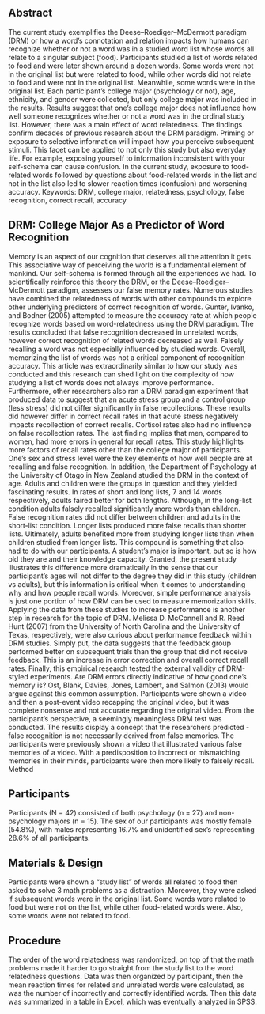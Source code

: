 ## Abstract
The current study exemplifies the Deese–Roediger–McDermott paradigm (DRM) or how a word’s connotation and relation impacts how humans can recognize whether or not a word was in a studied word list whose words all relate to a singular subject (food).  Participants studied a list of words related to food and were later shown around a dozen words.  Some words were not in the original list but were related to food, while other words did not relate to food and were not in the original list. Meanwhile, some words were in the original list.  Each participant’s college major (psychology or not), age, ethnicity, and gender were collected, but only college major was included in the results.  Results suggest that one’s college major does not influence how well someone recognizes whether or not a word was in the ordinal study list.  However, there was a main effect of word relatedness.  The findings confirm decades of previous research about the DRM paradigm.  Priming or exposure to selective information will impact how you perceive subsequent stimuli.  This facet can be applied to not only this study but also everyday life.  For example, exposing yourself to information inconsistent with your self-schema can cause confusion.  In the current study, exposure to food-related words followed by questions about food-related words in the list and not in the list also led to slower reaction times (confusion) and worsening accuracy.
Keywords: DRM, college major, relatedness, psychology, false recognition, correct recall, accuracy
 
## DRM: College Major As a Predictor of Word Recognition
Memory is an aspect of our cognition that deserves all the attention it gets.  This associative way of perceiving the world is a fundamental element of mankind.  Our self-schema is formed through all the experiences we had.  To scientifically reinforce this theory the DRM, or the Deese–Roediger–McDermott paradigm, assesses our false memory rates.  Numerous studies have combined the relatedness of words with other compounds to explore other underlying predictors of correct recognition of words.  Gunter, Ivanko, and Bodner (2005) attempted to measure the accuracy rate at which people recognize words based on word-relatedness using the DRM paradigm.  The results concluded that false recognition decreased in unrelated words, however correct recognition of related words decreased as well.  Falsely recalling a word was not especially influenced by studied words.  Overall, memorizing the list of words was not a critical component of recognition accuracy.  This article was extraordinarily similar to how our study was conducted and this research can shed light on the complexity of how studying a list of words does not always improve performance.
Furthermore, other researchers also ran a DRM paradigm experiment that produced data to suggest that an acute stress group and a control group (less stress) did not differ significantly in false recollections.  These results did however differ in correct recall rates in that acute stress negatively impacts recollection of correct recalls.  Cortisol rates also had no influence on false recollection rates.  The last finding implies that men, compared to women, had more errors in general for recall rates.  This study highlights more factors of recall rates other than the college major of participants. One’s sex and stress level were the key elements of how well people are at recalling and false recognition.
In addition, the Department of Psychology at the University of Otago in New Zealand studied the DRM in the context of age.  Adults and children were the groups in question and they yielded fascinating results.  In rates of short and long lists, 7 and 14 words respectively, adults faired better for both lengths.  Although, in the long-list condition adults falsely recalled significantly more words than children.  False recognition rates did not differ between children and adults in the short-list condition.  Longer lists produced more false recalls than shorter lists.  Ultimately, adults benefited more from studying longer lists than when children studied from longer lists.  This compound is something that also had to do with our participants.  A student’s major is important, but so is how old they are and their knowledge capacity.  Granted, the present study illustrates this difference more dramatically in the sense that our participant’s ages will not differ to the degree they did in this study (children vs adults), but this information is critical when it comes to understanding why and how people recall words.
Moreover, simple performance analysis is just one portion of how DRM can be used to measure memorization skills.  Applying the data from these studies to increase performance is another step in research for the topic of DRM.  Melissa D. McConnell and R. Reed Hunt (2007) from the University of North Carolina and the University of Texas, respectively, were also curious about performance feedback within DRM studies.  Simply put, the data suggests that the feedback group performed better on subsequent trials than the group that did not receive feedback.  This is an increase in error correction and overall correct recall rates.
Finally, this empirical research tested the external validity of DRM-styled experiments.  Are DRM errors directly indicative of how good one’s memory is?  Ost, Blank, Davies, Jones, Lambert, and Salmon (2013) would argue against this common assumption.  Participants were shown a video and then a post-event video recapping the original video, but it was complete nonsense and not accurate regarding the original video.  From the participant’s perspective, a seemingly meaningless DRM test was conducted.  The results display a concept that the researchers predicted - false recognition is not necessarily derived from false memories.  The participants were previously shown a video that illustrated various false memories of a video.  With a predisposition to incorrect or mismatching memories in their minds, participants were then more likely to falsely recall.
Method
## Participants
Participants (N = 42) consisted of both psychology (n = 27) and non-psychology majors (n = 15). The sex of our participants was mostly female (54.8%), with males representing 16.7% and unidentified sex’s representing 28.6% of all participants.
## Materials & Design
Participants were shown a “study list” of words all related to food then asked to solve 3 math problems as a distraction. Moreover, they were asked if subsequent words were in the original list. Some words were related to food but were not on the list, while other food-related words were. Also, some words were not related to food. 
## Procedure
The order of the word relatedness was randomized, on top of that the math problems made it harder to go straight from the study list to the word relatedness questions.  Data was then organized by participant, then the mean reaction times for related and unrelated words were calculated, as was the number of incorrectly and correctly identified words. Then this data was summarized in a table in Excel, which was eventually analyzed in SPSS.
